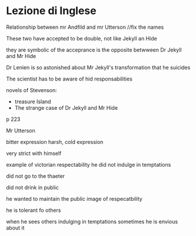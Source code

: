 # Lezione di Inglese

Relationship between mr Andfild and mr Utterson //fix the names

These two have accepted to be double, not like Jekyll an Hide

they are symbolic of the acceprance 
is the opposite betwween Dr Jekyll and Mr Hide

Dr Lenien is so astonished about Mr Jekyll's transformation that he suicides

The scientist has to be aware of hid responsabilities


novels of Stevenson:
* treasure Island
* The strange case of Dr Jekyll and Mr Hide

p 223

Mr Utterson

bitter expression
harsh, cold expression

very strict with himself

example of victorian respectability
he did not indulge in temptations


did not go to the thaeter 

did not drink in public

he wanted to maintain the public image of respecatbility

he is tolerant fo others


when he sees others indulging in temptations sometimes he is envious about it
<!--stackedit_data:
eyJoaXN0b3J5IjpbLTQxNjQ1MTEwOSwtMTI1ODg5MDcyNSwtMj
A1MTUxODY1LDExOTI3Mjk0ODMsMjQ3NTExNTA1LDEyMjU4NDQ5
ODJdfQ==
-->